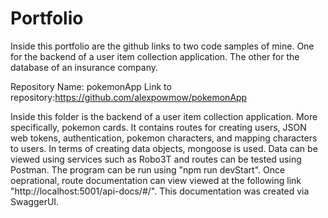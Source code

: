 # Portfolio
Inside this portfolio are the github links to two code samples of mine. One for the backend of a user item collection application. The other for the database of an insurance company. 

Repository Name: pokemonApp
Link to repository:https://github.com/alexpowmow/pokemonApp

Inside this folder is the backend of a user item collection application. More specifically, pokemon cards. It contains routes for creating users, JSON web tokens, authentication, pokemon characters, and mapping characters to users. In terms of creating data objects, mongoose is used. Data can be viewed using services such as Robo3T and routes can be tested using Postman. The program can be run using "npm run devStart". Once oeprational, route documentation can view viewed at the following link "http://localhost:5001/api-docs/#/". This documentation was created via SwaggerUI.


